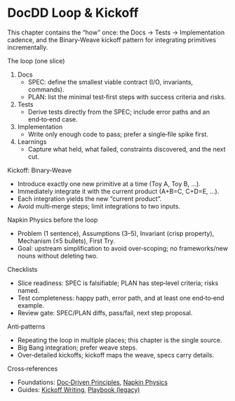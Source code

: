# DocDD Loop & Kickoff

This chapter contains the “how” once: the Docs → Tests → Implementation cadence, and the Binary‑Weave kickoff pattern for integrating primitives incrementally.

The loop (one slice)
1) Docs
   - SPEC: define the smallest viable contract (I/O, invariants, commands).
   - PLAN: list the minimal test‑first steps with success criteria and risks.
2) Tests
   - Derive tests directly from the SPEC; include error paths and an end‑to‑end case.
3) Implementation
   - Write only enough code to pass; prefer a single‑file spike first.
4) Learnings
   - Capture what held, what failed, constraints discovered, and the next cut.

Kickoff: Binary‑Weave
- Introduce exactly one new primitive at a time (Toy A, Toy B, …).
- Immediately integrate it with the current product (A+B=C, C+D=E, …).
- Each integration yields the new “current product”.
- Avoid multi‑merge steps; limit integrations to two inputs.

Napkin Physics before the loop
- Problem (1 sentence), Assumptions (3–5), Invariant (crisp property), Mechanism (≤5 bullets), First Try.
- Goal: upstream simplification to avoid over‑scoping; no frameworks/new nouns without deleting two.

Checklists
- Slice readiness: SPEC is falsifiable; PLAN has step‑level criteria; risks named.
- Test completeness: happy path, error path, and at least one end‑to‑end example.
- Review gate: SPEC/PLAN diffs, pass/fail, next step proposal.

Anti‑patterns
- Repeating the loop in multiple places; this chapter is the single source.
- Big Bang integration; prefer weave steps.
- Over‑detailed kickoffs; kickoff maps the weave, specs carry details.

Cross‑references
- Foundations: [Doc‑Driven Principles](../../v2/foundations/ddd-principles.md), [Napkin Physics](../../v2/foundations/napkin-physics.md)
- Guides: [Kickoff Writing](../../guides/writing/kickoff.md), [Playbook (legacy)](../../playbooks/playbook.md)
